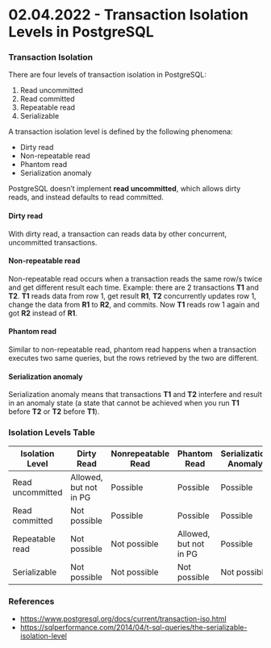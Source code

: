 # 02.04.2022 - Transaction Isolation Levels in PostgreSQL

### Transaction Isolation

There are four levels of transaction isolation in PostgreSQL:
1. Read uncommitted
2. Read committed
3. Repeatable read
4. Serializable

A transaction isolation level is defined by the following phenomena:
- Dirty read
- Non-repeatable read
- Phantom read
- Serialization anomaly

PostgreSQL doesn’t implement **read uncommitted**, which allows dirty reads, and instead defaults to read committed.

#### Dirty read

With dirty read, a transaction can reads data by other concurrent, uncommitted transactions.

#### Non-repeatable read

Non-repeatable read occurs when a transaction reads the same row/s twice and get different result each time. Example: there are 2 transactions **T1** and **T2**. **T1** reads data from row 1, get result **R1**, **T2** concurrently updates row 1, change the data from **R1** to **R2**, and commits. Now **T1** reads row 1 again and got **R2** instead of **R1**.

####  Phantom read

Similar to non-repeatable read, phantom read happens when a transaction executes two same queries, but the rows retrieved by the two are different.

#### Serialization anomaly

Serialization anomaly means that transactions **T1** and **T2** interfere and result in an anomaly state (a state that cannot be achieved when you run **T1** before **T2** or **T2** before **T1**).

### Isolation Levels Table

| Isolation Level  | Dirty Read             | Nonrepeatable Read | Phantom Read           | Serialization Anomaly |
| ---------------- | ---------------------- | ------------------ | ---------------------- | --------------------- |
| Read uncommitted | Allowed, but not in PG | Possible           | Possible               | Possible              |
| Read committed   | Not possible           | Possible           | Possible               | Possible              |
| Repeatable read  | Not possible           | Not possible       | Allowed, but not in PG | Possible              |
| Serializable     | Not possible           | Not possible       | Not possible           | Not possible          |

### References

- https://www.postgresql.org/docs/current/transaction-iso.html
- https://sqlperformance.com/2014/04/t-sql-queries/the-serializable-isolation-level
